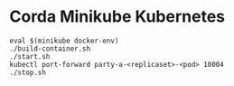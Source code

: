 # Corda Minikube Kubernetes

```
eval $(minikube docker-env)
./build-container.sh
./start.sh
kubectl port-forward party-a-<replicaset>-<pod> 10004
./stop.sh
```
